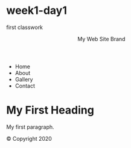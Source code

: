 # week1-day1
first classwork 
<!DOCTYPE html>
<html>
<head>
<title>My First Web Page</title>
</head>
<body>
<!-- Container to wrap everything -->
<div id="container">

<!-- Brand of website -->
<header>My Web Site Brand</header>
<!-- Main Navigation -->
<nav>
    <ul>
        <li>Home</li>
        <li>About</li>
        <li>Gallery</li>
        <li>Contact</li>
    </ul>
</nav><!-- End Main Navigation -->

<!-- Main Content -->
<main>
    <h1>My First Heading</h1>
    <p>My first paragraph.</p>
</main><!-- End Main Content -->

<!-- Footer Information -->
<footer>&copy; Copyright 2020</footer>

</div><!-- End Contatiner -->
</body>
</html>
